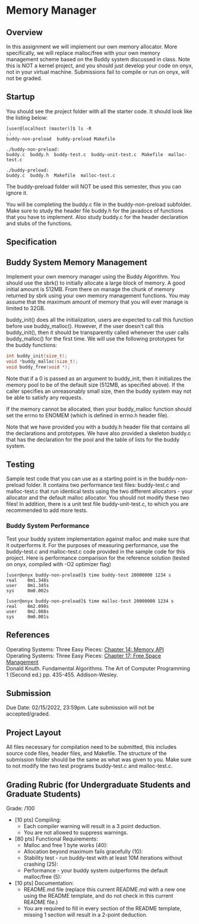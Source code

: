 # Memory Manager

## Overview

In this assignment we will implement our own memory allocator. More specifically, we will replace malloc/free with your own memory management scheme based on the Buddy system discussed in class. Note this is NOT a kernel project, and you should just develop your code on onyx, not in your virtual machine. Submissions fail to compile or run on onyx, will not be graded.

## Startup

You should see the project folder with all the starter code. It should look like the listing below:

```console
[user@localhost (master)]$ ls -R
.:
buddy-non-preload  buddy-preload Makefile

./buddy-non-preload:
buddy.c  buddy.h  buddy-test.c  buddy-unit-test.c  Makefile  malloc-test.c

./buddy-preload:
buddy.c  buddy.h  Makefile  malloc-test.c
```

The buddy-preload folder will NOT be used this semester, thus you can ignore it.

You will be completing the buddy.c file in the buddy-non-preload subfolder. Make sure to study the header file buddy.h for the javadocs of functions that you have to implement. Also study buddy.c for the header declaration and stubs of the functions. <!-- Then you will port the code over to the buddy-preload folder. The porting only involves changing some function prototypes.-->

## Specification

## Buddy System Memory Management

Implement your own memory manager using the Buddy Algorithm. You should use the sbrk() to initially allocate a large block of memory. A good initial amount is 512MB. From there on manage the chunk of memory returned by sbrk using your own memory management functions. You may assume that the maximum amount of memory that you will ever manage is limited to 32GB.

buddy\_init() does all the initialization, users are expected to call this function before use buddy\_malloc(). However, if the user doesn't call this buddy\_init(), then it should be transparently called whenever the user calls buddy\_malloc() for the first time. We will use the following prototypes for the buddy functions:

```c
int buddy_init(size_t);
void *buddy_malloc(size_t);
void buddy_free(void *);
```

Note that if a 0 is passed as an argument to buddy\_init, then it initializes the memory pool to be of the default size (512MB, as specified above). If the caller specifies an unreasonably small size, then the buddy system may not be able to satisfy any requests. 

If the memory cannot be allocated, then your buddy\_malloc function should set the errno to ENOMEM (which is defined in errno.h header file). 

Note that we have provided you with a buddy.h header file that contains all the declarations and prototypes. We have also provided a skeleton buddy.c that has the declaration for the pool and the table of lists for the buddy system.

## Testing

<!-- Build a test suite for your buddy system. -->
Sample test code that you can use as a starting point is in the buddy-non-preload folder. It contains two performance test files: buddy-test.c and malloc-test.c that run identical tests using the two different allocators - your allocator and the default malloc allocator. You should not modify these two files! In addition, there is a unit test file buddy-unit-test.c, to which you are recommended to add more tests.

<!-- ## Interposing malloc()

Interposing allows us to add our library in as a shim. Thus when malloc/free are called our versions are called instead of the C standard library versions. To use interposing, your buddy system allocator will need to implement the same interface as malloc (and with the same function names and signature).  We will make our buddy system into another shared library, which will be named libbuddy.so.

Use the following command to interpose for malloc using libbuddy.so:

```console
    LD_PRELOAD=./libbuddy.so ./mytests 1000000 1
```

Note that to time the interposed version, use the following command:

```console-->
<!-- time LD_PRELOAD=./libbuddy.so ./malloc-test <appropriate arguments>
```

### Integrating with your mergesort

Use the interposing version of your buddy system to integrate with your mergesort. -->

### Buddy System Performance <!--(Graduate Students only)-->

Test your buddy system implementation against malloc and make sure that it outperforms it. For the purposes of measuring performance, use the buddy-test.c and malloc-test.c code provided in the sample code for this project. Here is performance comparison for the reference solution (tested on onyx, compiled with -O2 optimizer flag)

```console
[user@onyx buddy-non-preload]$ time buddy-test 20000000 1234 s
real    0m1.348s
user    0m1.345s
sys     0m0.002s

[user@onyx buddy-non-preload]$ time malloc-test 20000000 1234 s      
real    0m2.090s
user    0m2.088s
sys     0m0.001s
```

<!-- ### Thread Safety (Graduate Students only)-->

<!-- Make your buddy system library be thread-safe. Compare its run time performance against malloc and report in your README.md file.-->

<!-- ### Integrating with your browser (Graduate Students only)-->

<!-- Now you can use preloading to test your buddy system with your browser (either chrome or firefox), keep in mind that browsers are multi-threaded programs. -->

## References

Operating Systems: Three Easy Pieces: [Chapter 14: Memory API](https://pages.cs.wisc.edu/~remzi/OSTEP/vm-api.pdf)<br/>
Operating Systems: Three Easy Pieces: [Chapter 17: Free Space Management](https://pages.cs.wisc.edu/~remzi/OSTEP/vm-freespace.pdf)<br/>
Donald Knuth. Fundamental Algorithms. The Art of Computer Programming 1 (Second ed.) pp. 435-455. Addison-Wesley.

## Submission

Due Date:  02/15/2022, 23:59pm. Late submission will not be accepted/graded.

## Project Layout

All files necessary for compilation need to be submitted, this includes source code files, header files, and Makefile. <!-- The Makefile in the top level of your submission directory for this project must build both the preloaded and non-preloaded versions and other related text programs. --> The structure of the submission folder should be the same as what was given to you. Make sure to not modify the two test programs buddy-test.c and malloc-test.c.

<!-- To test the buddy system library with the mergesort project, you can simply copy your buddy system library to your mergesort project and preload it to test it with your mergesort project. This is how we will test your project.-->

## Grading Rubric (for Undergraduate Students and Graduate Students)

Grade:  /100

- [10 pts] Compiling:
	- Each compiler warning will result in a 3 point deduction.
	- You are not allowed to suppress warnings.
- [80 pts] Functional Requirements:
	<!-- - buddy system (90 points): -->
	- Malloc and free 1 byte works (40):
	- Allocation beyond maximum fails gracefully (10):
	- Stability test - run buddy-test with at least 10M iterations without crashing (25):
	- Performance - your buddy system outperforms the default malloc/free (5):
	<!-- - mergesort integration via interposing (35 points):
		- serial mergesort works with buddy manager with interposing. -->
- [10 pts] Documentation:
	- README.md file (replace this current README.md with a new one using the README template, and do not check in this current README file.)
	- You are required to fill in every section of the README template, missing 1 section will result in a 2-point deduction.

<!-- ## Grading Rubric (for Graduate Students)

Grade:  /150

- [10 pts] Compiling:
	- Each compiler warning will result in a 3 point deduction.
	- You are not allowed to suppress warnings.
- [125 pts] Functional Requirements:
	- buddy system (70 points):
		- Malloc and free 1 byte works (40):
		- Allocation beyond maximum fails gracefully (10):
		- Stability test - run buddy-test with at least 10M iterations without crashing (10):
		- Other unit or functional tests (10):
	- mergesort integration via interposing (30 points):
		- serial mergesort works with buddy manager with interposing (10)
		- parallel mergesort works with buddy manager with interposing (20)
	- browser integration via interposing (10 points):
		- browser (either chrome or firefox) works with buddy manager with interposing (provide a screenshot please: on the left side of the screenshot, show your terminal and your command; on the right side, show your browser)
	- buddy system performance (15 points) - no partial points for this, you get the points only if you outperforms the default malloc:
- [15 pts] Documentation:
	- README file:
	- Testing plan: Please describe in detail how you tested your program. -->
